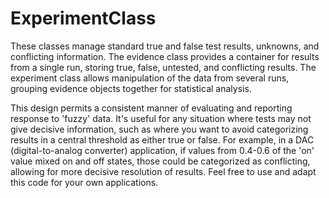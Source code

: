 # ExperimentClass

These classes manage standard true and false test results, unknowns, and conflicting information. The evidence class provides a container for results from a single run, storing true, false, untested, and conflicting results. The experiment class allows manipulation of the data from several runs, grouping evidence objects together for statistical analysis.

This design permits a consistent manner of evaluating and reporting response to 'fuzzy' data. It's useful for any situation where tests may not give decisive information, such as where you want to avoid categorizing results in a central threshold as either true or false. For example, in a DAC (digital-to-analog converter) application, if values from 0.4-0.6 of the 'on' value mixed on and off states, those could be categorized as conflicting, allowing for more decisive resolution of results. Feel free to use and adapt this code for your own applications.
